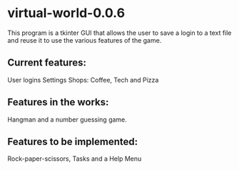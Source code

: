 # virtual-world-0.0.6
This program is a tkinter GUI that allows the user to save a login to a text file and reuse it to use the various features of the game.

## Current features:
User logins
Settings
Shops: Coffee, Tech and Pizza

## Features in the works:

Hangman and a number guessing game.

## Features to be implemented:

Rock-paper-scissors, Tasks and a Help Menu
